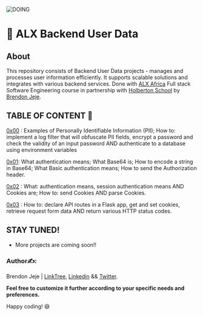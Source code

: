 ![DOING](https://private-user-images.githubusercontent.com/125453474/302952835-a9c38230-7d04-4b44-a830-686dc22c7b61.png?jwt=eyJhbGciOiJIUzI1NiIsInR5cCI6IkpXVCJ9.eyJpc3MiOiJnaXRodWIuY29tIiwiYXVkIjoicmF3LmdpdGh1YnVzZXJjb250ZW50LmNvbSIsImtleSI6ImtleTUiLCJleHAiOjE3MjEyOTQzMTEsIm5iZiI6MTcyMTI5NDAxMSwicGF0aCI6Ii8xMjU0NTM0NzQvMzAyOTUyODM1LWE5YzM4MjMwLTdkMDQtNGI0NC1hODMwLTY4NmRjMjJjN2I2MS5wbmc_WC1BbXotQWxnb3JpdGhtPUFXUzQtSE1BQy1TSEEyNTYmWC1BbXotQ3JlZGVudGlhbD1BS0lBVkNPRFlMU0E1M1BRSzRaQSUyRjIwMjQwNzE4JTJGdXMtZWFzdC0xJTJGczMlMkZhd3M0X3JlcXVlc3QmWC1BbXotRGF0ZT0yMDI0MDcxOFQwOTEzMzFaJlgtQW16LUV4cGlyZXM9MzAwJlgtQW16LVNpZ25hdHVyZT04MTYzM2MxNmI2NjEyMzM1MWM4MDk5NGU2MGE1N2I5YzI5YWFhOGQ4OGRhMTgxNGQxZTljNGM5MTY1MWM4NGUyJlgtQW16LVNpZ25lZEhlYWRlcnM9aG9zdCZhY3Rvcl9pZD0wJmtleV9pZD0wJnJlcG9faWQ9MCJ9.nVq6Ftntj1tzUrnN7NC40s3wwp3v8Xz5aq41oEWbszk)

# 📁 ALX Backend User Data

## About

This repository consists of Backend User Data projects -  manages and processes user information efficiently. It supports scalable solutions and integrates with various backend services. Done with [ALX Africa](https://www.alxafrica.com/) Full stack Software Engineering course in partnership with [Holberton School](https://www.holbertonschool.com/) by [Brendon Jeje](https://x.com/brendon4545).


## TABLE OF CONTENT 📖

[0x00](https://github.com/Brendon45/alx-backend-user-data/tree/ed7a7b22888ae3ca838017e0452a112a79e0fab2/0x00-personal_data) : Examples of Personally Identifiable Information (PII); How to: implement a log filter that will obfuscate PII fields, encrypt a password and check the validity of an input password AND authenticate to a database using environment variables

[0x01](https://github.com/Brendon45/alx-backend-user-data/tree/3f22a6733192e0e0be602fc77525cb37583d6247/0x01-Basic_authentication): What authentication means; What Base64 is; How to encode a string in Base64; What Basic authentication means; How to send the Authorization header.

[0x02](https://github.com/Brendon45/alx-backend-user-data/tree/b3d326c7702a64cc5e3046895992022b27f4d56a/0x02-Session_authentication) : What: authentication means, session authentication means AND Cookies are; How to: send Cookies AND parse Cookies.

[0x03]() : How to: declare API routes in a Flask app, get and set cookies, retrieve request form data AND return various HTTP status codes.

## STAY TUNED!

- More projects are coming soon!!

### Author✍️:

Brendon Jeje | [LinkTree](https://linktr.ee/brendonjeje), [Linkedin](https://www.linkedin.com/in/brendonjeje/) && [Twitter](https://twitter.com/brendon4545).

__Feel free to customize it further according to your specific needs and preferences.__

Happy coding! 😄
